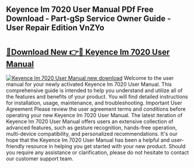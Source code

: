 ## Keyence Im 7020 User Manual PDf Free Download - Part-gSp Service Owner Guide - User Repair Edition VnZYo

# <h2><a href="http://bc16728.oget.top/?id=Keyence+Im+7020+User+Manual">🔗Download New 👉🔴 Keyence Im 7020 User Manual</a></h2>

[![Keyence Im 7020 User Manual new download](https://i.imgur.com/5g1atiW.png)](http://bc16728.oget.top/?id=Keyence+Im+7020+User+Manual)
Welcome to the user manual for your newly activated Keyence Im 7020 User Manual. This comprehensive guide is intended to help you understand and utilize all of the features and benefits of your product. You will find detailed instructions for installation, usage, maintenance, and troubleshooting. Important User Agreement Please review the user agreement terms and conditions before operating your new Keyence Im 7020 User Manual. The latest iteration of Keyence Im 7020 User Manual offers users an extensive collection of advanced features, such as gesture recognition, hands-free operation, multi-device compatibility, and personalized recommendations. It's our hope that the Keyence Im 7020 User Manual has been a helpful and user-friendly resource in helping you get started with your new product. Should you require any assistance or clarification, please do not hesitate to contact our customer support team.

